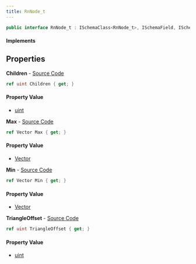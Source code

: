 ```yaml
---
title: RnNode_t
---
```


```csharp
public interface RnNode_t : ISchemaClass<RnNode_t>, ISchemaField, ISchemaClass, INativeHandle
```

#### Implements

## Properties

**Children** - [Source Code](https://github.com/swiftly-solution/swiftlys2/blob/master/managed/src/SwiftlyS2.Generated/Schemas/Interfaces/RnNode_t.cs#L18)

```csharp
ref uint Children { get; }
```

#### Property Value

- [uint](https://learn.microsoft.com/dotnet/api/system.uint32)

**Max** - [Source Code](https://github.com/swiftly-solution/swiftlys2/blob/master/managed/src/SwiftlyS2.Generated/Schemas/Interfaces/RnNode_t.cs#L20)

```csharp
ref Vector Max { get; }
```

#### Property Value

- [Vector](/docs/api/shared/natives/vector)

**Min** - [Source Code](https://github.com/swiftly-solution/swiftlys2/blob/master/managed/src/SwiftlyS2.Generated/Schemas/Interfaces/RnNode_t.cs#L16)

```csharp
ref Vector Min { get; }
```

#### Property Value

- [Vector](/docs/api/shared/natives/vector)

**TriangleOffset** - [Source Code](https://github.com/swiftly-solution/swiftlys2/blob/master/managed/src/SwiftlyS2.Generated/Schemas/Interfaces/RnNode_t.cs#L22)

```csharp
ref uint TriangleOffset { get; }
```

#### Property Value

- [uint](https://learn.microsoft.com/dotnet/api/system.uint32)

